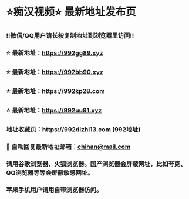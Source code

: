 # ⭐️痴汉视频⭐️ 最新地址发布页

### ‼️微信/QQ用户请长按复制地址到浏览器里访问‼️

### ⭐️ 最新地址：https://992gg89.xyz

### ⭐️ 最新地址：https://992bb90.xyz

### ⭐️ 最新地址：https://992kp28.com

### ⭐️ 最新地址：https://992uu91.xyz



### 地址收藏页：https://992dizhi13.com (992地址)
### 📧 自动回复最新地址邮箱：chihan@mail.com
### 请用谷歌浏览器、火狐浏览器。国产浏览器会屏蔽网址，比如夸克、QQ浏览器等等会屏蔽敏感网址。
### 苹果手机用户请用自带浏览器访问。
